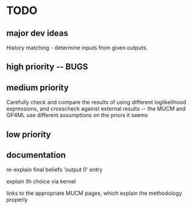 # TODO

## major dev ideas
History matching - determine inputs from given outputs.

## high priority -- BUGS


## medium priority
Carefully check and compare the results of using different loglikelihood expressions, and crosscheck against external results -- the MUCM and GP4ML use different assumptions on the priors it seems

## low priority


## documentation
re-explain final beliefs 'output 0' entry

explain llh choice via kernel

links to the appropriate MUCM pages, which explain the methodology properly
